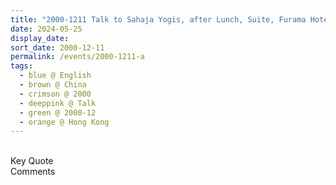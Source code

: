 ```yaml
---
title: "2000-1211 Talk to Sahaja Yogis, after Lunch, Suite, Furama Hotel Hong Kong, 37 Dundas St, Mong Kok, Hong Kong, China"
date: 2024-05-25
display_date: 
sort_date: 2000-12-11
permalink: /events/2000-1211-a
tags:
  - blue @ English
  - brown @ China
  - crimson @ 2000
  - deeppink @ Talk
  - green @ 2000-12
  - orange @ Hong Kong
---
```


<br>

<wave-list>
  <list-title color="green" width="75">Key Quote</list-title>
  <list-item color="BlanchedAlmond"  width="200"></list-item>
  <list-item color="Lavender"></list-item>
  <list-item color="BlanchedAlmond"></list-item>
</wave-list>

<br>

<wave-list>
  <list-title color="green" width="75">Comments</list-title>
  <list-item color="BlanchedAlmond"  width="200"></list-item>
  <list-item color="Lavender"></list-item>
  <list-item color="BlanchedAlmond"></list-item>
</wave-list>